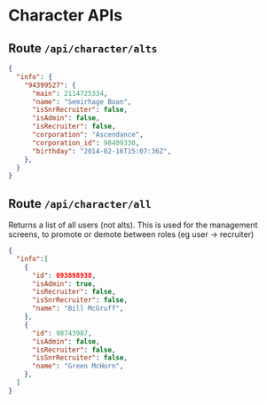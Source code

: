 # Character APIs

## Route `/api/character/alts`

```json
{
  "info": {
    "94399527": {
      "main": 2114725334,
      "name": "Semirhage Boan",
      "isSnrRecruiter": false,
      "isAdmin": false,
      "isRecruiter": false,
      "corporation": "Ascendance",
      "corporation_id": 98409330,
      "birthday": "2014-02-16T15:07:36Z",
    },
  }
}
```

## Route `/api/character/all`

Returns a list of all users (not alts).
This is used for the management screens, to promote or demote between roles
(eg user -> recruiter)

```json
{
  "info":[
    {
      "id": 093898938,
      "isAdmin": true,
      "isRecruiter": false,
      "isSnrRecruiter": false,
      "name": "Bill McGruff",
    },
    {
      "id": 98743987,
      "isAdmin": false,
      "isRecruiter": false,
      "isSnrRecruiter": false,
      "name": "Green McHorn",
    },
  ]
}
```
